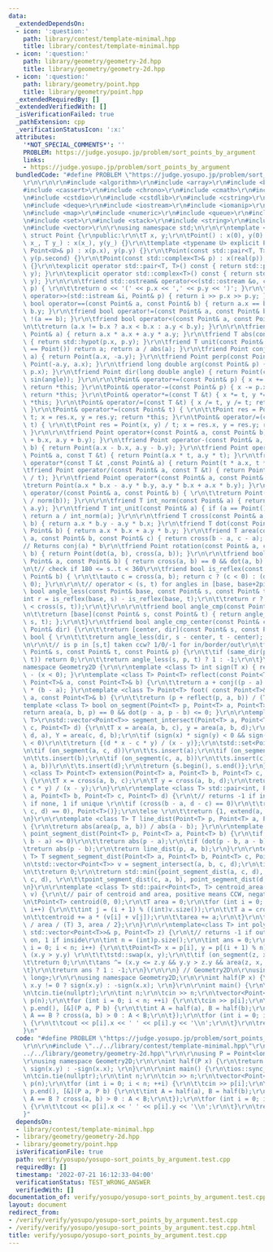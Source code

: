 ```yaml
---
data:
  _extendedDependsOn:
  - icon: ':question:'
    path: library/contest/template-minimal.hpp
    title: library/contest/template-minimal.hpp
  - icon: ':question:'
    path: library/geometry/geometry-2d.hpp
    title: library/geometry/geometry-2d.hpp
  - icon: ':question:'
    path: library/geometry/point.hpp
    title: library/geometry/point.hpp
  _extendedRequiredBy: []
  _extendedVerifiedWith: []
  _isVerificationFailed: true
  _pathExtension: cpp
  _verificationStatusIcon: ':x:'
  attributes:
    '*NOT_SPECIAL_COMMENTS*': ''
    PROBLEM: https://judge.yosupo.jp/problem/sort_points_by_argument
    links:
    - https://judge.yosupo.jp/problem/sort_points_by_argument
  bundledCode: "#define PROBLEM \"https://judge.yosupo.jp/problem/sort_points_by_argument\"\
    \r\n\r\n\r\n#include <algorithm>\r\n#include <array>\r\n#include <bitset>\r\n\
    #include <cassert>\r\n#include <chrono>\r\n#include <cmath>\r\n#include <complex>\r\
    \n#include <cstdio>\r\n#include <cstdlib>\r\n#include <cstring>\r\n#include <ctime>\r\
    \n#include <deque>\r\n#include <iostream>\r\n#include <iomanip>\r\n#include <list>\r\
    \n#include <map>\r\n#include <numeric>\r\n#include <queue>\r\n#include <random>\r\
    \n#include <set>\r\n#include <stack>\r\n#include <string>\r\n#include <unordered_map>\r\
    \n#include <vector>\r\n\r\nusing namespace std;\n\r\n\r\ntemplate <typename T>\
    \ struct Point {\r\npublic:\r\n\tT x, y;\r\n\tPoint() : x(0), y(0) {}\r\n\tPoint(T\
    \ x_, T y_) : x(x_), y(y_) {}\r\n\ttemplate <typename U> explicit Point(const\
    \ Point<U>& p) : x(p.x), y(p.y) {}\r\n\tPoint(const std::pair<T, T>& p) : x(p.first),\
    \ y(p.second) {}\r\n\tPoint(const std::complex<T>& p) : x(real(p)), y(imag(p))\
    \ {}\r\n\texplicit operator std::pair<T, T>() const { return std::pair<T, T>(x,\
    \ y); }\r\n\texplicit operator std::complex<T>() const { return std::complex<T>(x,\
    \ y); }\r\n\r\n\tfriend std::ostream& operator<<(std::ostream &o, const Point&\
    \ p) { \r\n\t\treturn o << '(' << p.x << ',' << p.y << ')'; }\r\n\tfriend std::istream&\
    \ operator>>(std::istream &i, Point& p) { return i >> p.x >> p.y; }\r\n\tfriend\
    \ bool operator==(const Point& a, const Point& b) { return a.x == b.x && a.y ==\
    \ b.y; }\r\n\tfriend bool operator!=(const Point& a, const Point& b) { return\
    \ !(a == b); }\r\n\tfriend bool operator<(const Point& a, const Point& b) { \r\
    \n\t\treturn (a.x != b.x ? a.x < b.x : a.y < b.y); }\r\n\r\n\tfriend T norm(const\
    \ Point& a) { return a.x * a.x + a.y * a.y; }\r\n\tfriend T abs(const Point& p)\
    \ { return std::hypot(p.x, p.y); }\r\n\tfriend T unit(const Point& a) { if (a\
    \ == Point()) return a; return a / abs(a); }\r\n\tfriend Point conj(const Point&\
    \ a) { return Point(a.x, -a.y); }\r\n\tfriend Point perp(const Point& a) { return\
    \ Point(-a.y, a.x); }\r\n\tfriend long double arg(const Point& p) { return atan2(p.y,\
    \ p.x); }\r\n\tfriend Point dir(long double angle) { return Point(cos(angle),\
    \ sin(angle)); }\r\n\r\n\tPoint& operator+=(const Point& p) { x += p.x, y += p.y;\
    \ return *this; }\r\n\tPoint& operator-=(const Point& p) { x -= p.x, y -= p.y;\
    \ return *this; }\r\n\tPoint& operator*=(const T &t) { x *= t, y *= t; return\
    \ *this; }\r\n\tPoint& operator/=(const T &t) { x /= t, y /= t; return *this;\
    \ }\r\n\tPoint& operator*=(const Point& t) { \r\n\t\tPoint res = Point(x, y) *\
    \ t; x = res.x, y = res.y; return *this; }\r\n\tPoint& operator/=(const Point&\
    \ t) { \r\n\t\tPoint res = Point(x, y) / t; x = res.x, y = res.y; return *this;\
    \ }\r\n\r\n\tfriend Point operator+(const Point& a, const Point& b) { return Point(a.x\
    \ + b.x, a.y + b.y); }\r\n\tfriend Point operator-(const Point& a, const Point&\
    \ b) { return Point(a.x - b.x, a.y - b.y); }\r\n\tfriend Point operator*(const\
    \ Point& a, const T &t) { return Point(a.x * t, a.y * t); }\r\n\tfriend Point\
    \ operator*(const T &t ,const Point& a) { return Point(t * a.x, t * a.y); }\r\n\
    \tfriend Point operator/(const Point& a, const T &t) { return Point(a.x / t, a.y\
    \ / t); }\r\n\tfriend Point operator*(const Point& a, const Point& b) { \r\n\t\
    \treturn Point(a.x * b.x - a.y * b.y, a.y * b.x + a.x * b.y); }\r\n\tfriend Point\
    \ operator/(const Point& a, const Point& b) { \r\n\t\treturn Point(a * conj(b)\
    \ / norm(b)); }\r\n\r\n\tfriend T int_norm(const Point& a) { return __gcd(a.x,\
    \ a.y); }\r\n\tfriend T int_unit(const Point& a) { if (a == Point()) return a;\
    \ return a / int_norm(a); }\r\n\r\n\tfriend T cross(const Point& a, const Point&\
    \ b) { return a.x * b.y - a.y * b.x; }\r\n\tfriend T dot(const Point& a, const\
    \ Point& b) { return a.x * b.x + a.y * b.y; }\r\n\tfriend T area(const Point&\
    \ a, const Point& b, const Point& c) { return cross(b - a, c - a); }\r\n\r\n\t\
    // Returns conj(a) * b\r\n\tfriend Point rotation(const Point& a, const Point&\
    \ b) { return Point(dot(a, b), cross(a, b)); }\r\n\r\n\tfriend bool same_dir(const\
    \ Point& a, const Point& b) { return cross(a, b) == 0 && dot(a, b) > 0; }\r\n\r\
    \n\t// check if 180 <= s..t < 360\r\n\tfriend bool is_reflex(const Point& a, const\
    \ Point& b) { \r\n\t\tauto c = cross(a, b); return c ? (c < 0) : (dot(a, b) <\
    \ 0); }\r\n\r\n\t// operator < (s, t) for angles in [base, base+2pi)\r\n\tfriend\
    \ bool angle_less(const Point& base, const Point& s, const Point& t) {\r\n\t\t\
    int r = is_reflex(base, s) - is_reflex(base, t);\r\n\t\treturn r ? (r < 0) : (0\
    \ < cross(s, t));\r\n\t}\r\n\r\n\tfriend bool angle_cmp(const Point& base) {\r\
    \n\t\treturn [base](const Point& s, const Point& t) { return angle_less(base,\
    \ s, t); };\r\n\t}\r\n\tfriend bool angle_cmp_center(const Point& center, const\
    \ Point& dir) {\r\n\t\treturn [center, dir](const Point& s, const Point& t) ->\
    \ bool { \r\n\t\t\treturn angle_less(dir, s - center, t - center); };\r\n\t}\r\
    \n\r\n\t// is p in [s,t] taken ccw? 1/0/-1 for in/border/out\r\n\tfriend int angle_between(const\
    \ Point& s, const Point& t, const Point& p) {\r\n\t\tif (same_dir(p, s) || same_dir(p,\
    \ t)) return 0;\r\n\t\treturn angle_less(s, p, t) ? 1 : -1;\r\n\t}\r\n};\n\r\n\
    namespace Geometry2D {\r\n\r\ntemplate <class T> int sign(T x) { return (x > 0)\
    \ - (x < 0); }\r\ntemplate <class T> Point<T> reflect(const Point<T>& p, const\
    \ Point<T>& a, const Point<T>& b) {\r\n\t\treturn a + conj((p - a) / (b - a))\
    \ * (b - a); }\r\ntemplate <class T> Point<T> foot( const Point<T>& p, const Point<T>&\
    \ a, const Point<T>& b) {\r\n\t\treturn (p + reflect(p, a, b)) / (T) 2; }\r\n\
    template <class T> bool on_segment(Point<T> p, Point<T> a, Point<T> b) {\r\n\t\
    return area(a, b, p) == 0 && dot(p - a, p - b) <= 0; }\r\n\r\ntemplate <class\
    \ T>\r\nstd::vector<Point<T>> segment_intersect(Point<T> a, Point<T> b, Point<T>\
    \ c, Point<T> d) {\r\n\tT x = area(a, b, c), y = area(a, b, d);\r\n\tT X = area(c,\
    \ d, a), Y = area(c, d, b);\r\n\tif (sign(x) * sign(y) < 0 && sign(X) * sign(Y)\
    \ < 0)\r\n\t\treturn {(d * x - c * y) / (x - y)};\r\n\tstd::set<Point<T>> s;\r\
    \n\tif (on_segment(a, c, d))\r\n\t\ts.insert(a);\r\n\tif (on_segment(b, c, d))\r\
    \n\t\ts.insert(b);\r\n\tif (on_segment(c, a, b))\r\n\t\ts.insert(c);\r\n\tif (on_segment(d,\
    \ a, b))\r\n\t\ts.insert(d);\r\n\treturn {s.begin(), s.end()};\r\n}\r\n\r\ntemplate\
    \ <class T> Point<T> extension(Point<T> a, Point<T> b, Point<T> c, Point<T> d)\
    \ {\r\n\tT x = cross(a, b, c);\r\n\tT y = cross(a, b, d);\r\n\treturn (d * x -\
    \ c * y) / (x - y);\r\n}\r\n\r\ntemplate <class T> std::pair<int, Point<T>> line_intersect(Point<T>\
    \ a, Point<T> b, Point<T> c, Point<T> d) {\r\n\t// returns -1 if infinitely, 0\
    \ if none, 1 if unique \r\n\tif (cross(b - a, d - c) == 0)\r\n\t\treturn {-(cross(a,\
    \ c, d) == 0), Point<T>()};\r\n\telse \r\n\t\treturn {1, extend(a, b, c, d)};\r\
    \n}\r\n\r\ntemplate <class T> T line_dist(Point<T> p, Point<T> a, Point<T> b)\
    \ {\r\n\treturn abs(area(p, a, b)) / abs(a - b); }\r\n\r\ntemplate <class T> T\
    \ point_segment_dist(Point<T> p, Point<T> a, Point<T> b) {\r\n\tif (dot(p - a,\
    \ b - a) <= 0)\r\n\t\treturn abs(p - a);\r\n\tif (dot(p - b, a - b) <= 0)\r\n\t\
    \treturn abs(p - b);\r\n\treturn line_dist(p, a, b);\r\n}\r\n\r\ntemplate <class\
    \ T> T segment_segment_dist(Point<T> a, Point<T> b, Point<T> c, Point<T> d) {\r\
    \n\tstd::vector<Point<T>> v = segment_intersect(a, b, c, d);\r\n\tif (!v.empty())\r\
    \n\t\treturn 0;\r\n\treturn std::min({point_segment_dist(a, c, d), point_segment_dist(b,\
    \ c, d), \r\n\t\tpoint_segment_dist(c, a, b), point_segment_dist(d, a, b)});\r\
    \n}\r\n\r\ntemplate <class T> std::pair<Point<T>, T> centroid_area(const std::vector<Point<T>>\
    \ v) {\r\n\t// pair of centroid and area, positive means CCW, negative means CW\r\
    \n\tPoint<T> centroid(0, 0);\r\n\tT area = 0;\r\n\tfor (int i = 0; i < (int)v.size();\
    \ i++) {\r\n\t\tint j = (i + 1) % ((int)v.size());\r\n\t\tT a = cross(v[i], v[j]);\r\
    \n\t\tcentroid += a * (v[i] + v[j]);\r\n\t\tarea += a;\r\n\t}\r\n\treturn {centroid\
    \ / area / (T) 3, area / 2};\r\n}\r\n\r\ntemplate<class T> int polygon_point(const\
    \ std::vector<Point<T>>& p, Point<T> z) {\r\n\t// returns -1 if outside, 0 if\
    \ on, 1 if inside\r\n\tint n = (int)p.size();\r\n\tint ans = 0;\r\n\tfor (int\
    \ i = 0; i < n; i++) {\r\n\t\tPoint<T> x = p[i], y = p[(i + 1) % n];\r\n\t\tif\
    \ (x.y > y.y) \r\n\t\t\tstd::swap(x, y);\r\n\t\tif (on_segment(z, x, y))\r\n\t\
    \t\treturn 0;\r\n\t\tans ^= (x.y <= z.y && y.y > z.y && area(z, x, y) > 0);\r\n\
    \t}\r\n\treturn ans ? 1 : -1;\r\n}\r\n\r\n} // Geometry2D\n\r\nusing P = Point<long\
    \ long>;\r\n\r\nusing namespace Geometry2D;\r\n\r\nint half(P x) {\r\n\treturn\
    \ x.y != 0 ? sign(x.y) : -sign(x.x); \r\n}\r\n\r\nint main() {\r\n\tios::sync_with_stdio(false);\r\
    \n\tcin.tie(nullptr);\r\n\tint n;\r\n\tcin >> n;\r\n\tvector<Point<long long>>\
    \ p(n);\r\n\tfor (int i = 0; i < n; ++i) {\r\n\t\tcin >> p[i];\r\n\t}\r\n\tsort(p.begin(),\
    \ p.end(), [&](P a, P b) {\r\n\t\tint A = half(a), B = half(b);\r\n\t\treturn\
    \ A == B ? cross(a, b) > 0 : A < B;\r\n\t});\r\n\tfor (int i = 0; i < n; ++i)\
    \ {\r\n\t\tcout << p[i].x << ' ' << p[i].y << '\\n';\r\n\t}\r\n\treturn 0;\r\n\
    }\n"
  code: "#define PROBLEM \"https://judge.yosupo.jp/problem/sort_points_by_argument\"\
    \r\n\r\n#include \"../../library/contest/template-minimal.hpp\"\r\n#include \"\
    ../../library/geometry/geometry-2d.hpp\"\r\n\r\nusing P = Point<long long>;\r\n\
    \r\nusing namespace Geometry2D;\r\n\r\nint half(P x) {\r\n\treturn x.y != 0 ?\
    \ sign(x.y) : -sign(x.x); \r\n}\r\n\r\nint main() {\r\n\tios::sync_with_stdio(false);\r\
    \n\tcin.tie(nullptr);\r\n\tint n;\r\n\tcin >> n;\r\n\tvector<Point<long long>>\
    \ p(n);\r\n\tfor (int i = 0; i < n; ++i) {\r\n\t\tcin >> p[i];\r\n\t}\r\n\tsort(p.begin(),\
    \ p.end(), [&](P a, P b) {\r\n\t\tint A = half(a), B = half(b);\r\n\t\treturn\
    \ A == B ? cross(a, b) > 0 : A < B;\r\n\t});\r\n\tfor (int i = 0; i < n; ++i)\
    \ {\r\n\t\tcout << p[i].x << ' ' << p[i].y << '\\n';\r\n\t}\r\n\treturn 0;\r\n\
    }"
  dependsOn:
  - library/contest/template-minimal.hpp
  - library/geometry/geometry-2d.hpp
  - library/geometry/point.hpp
  isVerificationFile: true
  path: verify/yosupo/yosupo-sort_points_by_argument.test.cpp
  requiredBy: []
  timestamp: '2022-07-21 16:12:33-04:00'
  verificationStatus: TEST_WRONG_ANSWER
  verifiedWith: []
documentation_of: verify/yosupo/yosupo-sort_points_by_argument.test.cpp
layout: document
redirect_from:
- /verify/verify/yosupo/yosupo-sort_points_by_argument.test.cpp
- /verify/verify/yosupo/yosupo-sort_points_by_argument.test.cpp.html
title: verify/yosupo/yosupo-sort_points_by_argument.test.cpp
---
```

